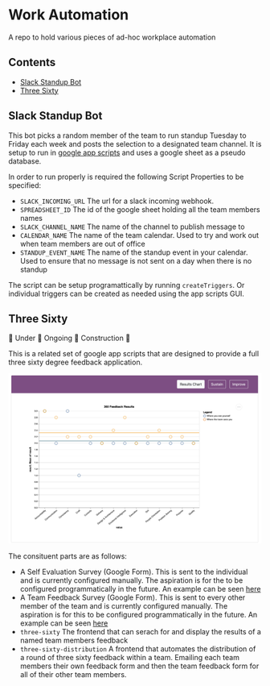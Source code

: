 # Work Automation

A repo to hold various pieces of ad-hoc workplace automation

## Contents

 - [Slack Standup Bot](#slack-standup-bot)
 - [Three Sixty](#three-sixty)

## Slack Standup Bot

This bot picks a random member of the team to run standup Tuesday to Friday each week and posts the selection to a designated team channel. It is setup to run in [google app scripts](https://script.google.com) and uses a google sheet as a pseudo database.

In order to run properly is required the following Script Properties to be specified:

 - `SLACK_INCOMING_URL` The url for a slack incoming webhook.
 - `SPREADSHEET_ID` The id of the google sheet holding all the team members names
 - `SLACK_CHANNEL_NAME` The name of the channel to publish message to
 - `CALENDAR_NAME` The name of the team calendar. Used to try and work out when team members are out of office
 - `STANDUP_EVENT_NAME` The name of the standup event in your calendar. Used to ensure that no message is not sent on a day when there is no standup

The script can be setup programattically by running `createTriggers`. Or individual triggers can be created as needed using the app scripts GUI.

## Three Sixty

:construction: Under :construction: Ongoing :construction: Construction :construction:

This is a related set of google app scripts that are designed to provide a full three sixty degree feedback application.

![three sixty feedback](images/three-sixty-feedback.png)

The consituent parts are as follows:

 - A Self Evaluation Survey (Google Form). This is sent to the individual and is currently configured manually. The aspiration is for the to be configured programmatically in the future. An example can be seen [here](https://docs.google.com/forms/d/1uxLmmoWuYvA-V1I1JTmVvREYgepOwuSCe1Pf4YLaPpM/edit?usp=sharing)
 - A Team Feedback Survey (Google Form). This is sent to every other member of the team and is currently configured manually. The aspiration is for this to be configured programmatically in the future. An example can be seen [here](https://docs.google.com/forms/d/1XmHM3Wh5q3K7YdXHr7x86OsYpd_HootmoVgFf3KsQn8/edit?usp=sharing)
 - `three-sixty` The frontend that can serach for and display the results of a named team members feedback
 - `three-sixty-distribution` A frontend that automates the distribution of a round of three sixty feedback within a team. Emailing each team members their own feedback form and then the team feedback form for all of their other team members.

